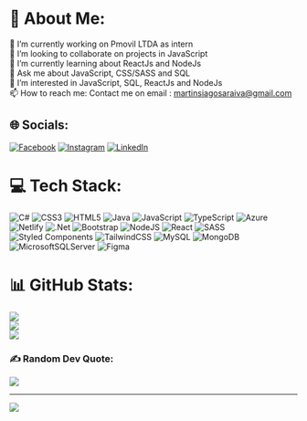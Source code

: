 # 💫 About Me:
🔭 I’m currently working on Pmovil LTDA as intern <br>👯 I’m looking to collaborate on projects in JavaScript <br>🌱 I’m currently learning about ReactJs and NodeJs<br>💬 Ask me about JavaScript, CSS/SASS and SQL<br>👀 I’m interested in JavaScript, SQL, ReactJs and NodeJs<br>📫 How to reach me: Contact me on email : martinsiagosaraiva@gmail.com<br>


## 🌐 Socials:
[![Facebook](https://img.shields.io/badge/Facebook-%231877F2.svg?logo=Facebook&logoColor=white)](https://facebook.com/https://m.facebook.com/home.php?paipv=0&eav=AfZlRzlpt64eA8m6lEsIk-Zflbjw-RKF9r1E6JSjzG22xNp99-jAR3uduGDyDquSqFE&_rdr&tbua=1) [![Instagram](https://img.shields.io/badge/Instagram-%23E4405F.svg?logo=Instagram&logoColor=white)](https://instagram.com/@iago_martins1) [![LinkedIn](https://img.shields.io/badge/LinkedIn-%230077B5.svg?logo=linkedin&logoColor=white)](http://linkedin.com/in/iago-martins-313838213/) 

# 💻 Tech Stack:
![C#](https://img.shields.io/badge/c%23-%23239120.svg?style=for-the-badge&logo=c-sharp&logoColor=white) ![CSS3](https://img.shields.io/badge/css3-%231572B6.svg?style=for-the-badge&logo=css3&logoColor=white) ![HTML5](https://img.shields.io/badge/html5-%23E34F26.svg?style=for-the-badge&logo=html5&logoColor=white) ![Java](https://img.shields.io/badge/java-%23ED8B00.svg?style=for-the-badge&logo=java&logoColor=white) ![JavaScript](https://img.shields.io/badge/javascript-%23323330.svg?style=for-the-badge&logo=javascript&logoColor=%23F7DF1E) ![TypeScript](https://img.shields.io/badge/typescript-%23007ACC.svg?style=for-the-badge&logo=typescript&logoColor=white) ![Azure](https://img.shields.io/badge/azure-%230072C6.svg?style=for-the-badge&logo=azure-devops&logoColor=white) ![Netlify](https://img.shields.io/badge/netlify-%23000000.svg?style=for-the-badge&logo=netlify&logoColor=#00C7B7) ![.Net](https://img.shields.io/badge/.NET-5C2D91?style=for-the-badge&logo=.net&logoColor=white) ![Bootstrap](https://img.shields.io/badge/bootstrap-%23563D7C.svg?style=for-the-badge&logo=bootstrap&logoColor=white) ![NodeJS](https://img.shields.io/badge/node.js-6DA55F?style=for-the-badge&logo=node.js&logoColor=white) ![React](https://img.shields.io/badge/react-%2320232a.svg?style=for-the-badge&logo=react&logoColor=%2361DAFB) ![SASS](https://img.shields.io/badge/SASS-hotpink.svg?style=for-the-badge&logo=SASS&logoColor=white) ![Styled Components](https://img.shields.io/badge/styled--components-DB7093?style=for-the-badge&logo=styled-components&logoColor=white) ![TailwindCSS](https://img.shields.io/badge/tailwindcss-%2338B2AC.svg?style=for-the-badge&logo=tailwind-css&logoColor=white) ![MySQL](https://img.shields.io/badge/mysql-%2300f.svg?style=for-the-badge&logo=mysql&logoColor=white) ![MongoDB](https://img.shields.io/badge/MongoDB-%234ea94b.svg?style=for-the-badge&logo=mongodb&logoColor=white) ![MicrosoftSQLServer](https://img.shields.io/badge/Microsoft%20SQL%20Sever-CC2927?style=for-the-badge&logo=microsoft%20sql%20server&logoColor=white) 	![Figma](https://img.shields.io/badge/figma-%23F24E1E.svg?style=for-the-badge&logo=figma&logoColor=white)
# 📊 GitHub Stats:
![](https://github-readme-stats.vercel.app/api?username=IagoMartins12&theme=radical&hide_border=false&include_all_commits=false&count_private=false)<br/>
![](https://github-readme-streak-stats.herokuapp.com/?user=IagoMartins12&theme=radical&hide_border=false)<br/>
![](https://github-readme-stats.vercel.app/api/top-langs/?username=IagoMartins12&theme=radical&hide_border=false&include_all_commits=false&count_private=false&layout=compact)

### ✍️ Random Dev Quote:
![](https://quotes-github-readme.vercel.app/api?type=horizontal&theme=radical)

---
[![](https://visitcount.itsvg.in/api?id=IagoMartins12&icon=2&color=1)](https://visitcount.itsvg.in)

<!-- Proudly created with GPRM ( https://gprm.itsvg.in ) -->
